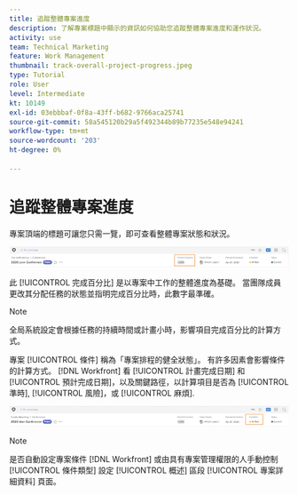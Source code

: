 ```yaml
---
title: 追蹤整體專案進度
description: 了解專案標題中顯示的資訊如何協助您追蹤整體專案進度和運作狀況。
activity: use
team: Technical Marketing
feature: Work Management
thumbnail: track-overall-project-progress.jpeg
type: Tutorial
role: User
level: Intermediate
kt: 10149
exl-id: 03ebbbaf-0f8a-43ff-b682-9766aca25741
source-git-commit: 58a545120b29a5f492344b89b77235e548e94241
workflow-type: tm+mt
source-wordcount: '203'
ht-degree: 0%

---
```


# 追蹤整體專案進度

專案頂端的標題可讓您只需一覽，即可查看整體專案狀態和狀況。

![專案標題顯示 [!UICONTROL 完成百分比]](assets/planner-fund-percent-complete.png)

此 [!UICONTROL 完成百分比] 是以專案中工作的整體進度為基礎。 當團隊成員更改其分配任務的狀態並指明完成百分比時，此數字最準確。

>[!NOTE]
>
>全局系統設定會根據任務的持續時間或計畫小時，影響項目完成百分比的計算方式。

專案 [!UICONTROL 條件] 稱為「專案排程的健全狀態」。 有許多因素會影響條件的計算方式。 [!DNL Workfront] 看 [!UICONTROL 計畫完成日期] 和 [!UICONTROL 預計完成日期]，以及關鍵路徑，以計算項目是否為 [!UICONTROL 準時], [!UICONTROL 風險]，或 [!UICONTROL 麻煩].

![專案標題顯示 [!UICONTROL 條件]](assets/planner-fund-condition.png)

>[!NOTE]
>
>是否自動設定專案條件 [!DNL Workfront] 或由具有專案管理權限的人手動控制 [!UICONTROL 條件類型] 設定 [!UICONTROL 概述] 區段 [!UICONTROL 專案詳細資料] 頁面。

<!---
learn more urls
Project percent complete overview
Overview of project condition and condition type
--->
